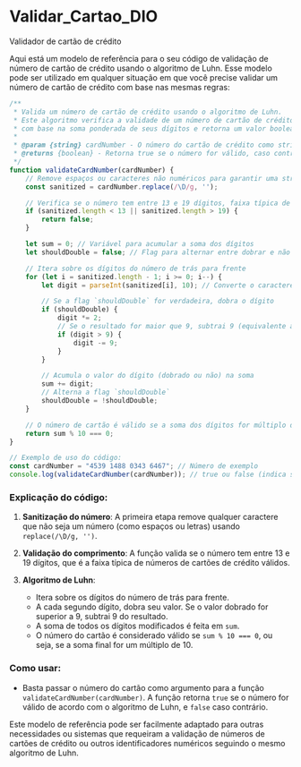# Validar_Cartao_DIO
Validador de cartão de crédito


Aqui está um modelo de referência para o seu código de validação de número de cartão de crédito usando o algoritmo de Luhn. Esse modelo pode ser utilizado em qualquer situação em que você precise validar um número de cartão de crédito com base nas mesmas regras:

```js
/**
 * Valida um número de cartão de crédito usando o algoritmo de Luhn.
 * Este algoritmo verifica a validade de um número de cartão de crédito
 * com base na soma ponderada de seus dígitos e retorna um valor booleano.
 *
 * @param {string} cardNumber - O número do cartão de crédito como string.
 * @returns {boolean} - Retorna true se o número for válido, caso contrário, false.
 */
function validateCardNumber(cardNumber) {
    // Remove espaços ou caracteres não numéricos para garantir uma string de números
    const sanitized = cardNumber.replace(/\D/g, '');

    // Verifica se o número tem entre 13 e 19 dígitos, faixa típica de cartões de crédito
    if (sanitized.length < 13 || sanitized.length > 19) {
        return false;
    }

    let sum = 0; // Variável para acumular a soma dos dígitos
    let shouldDouble = false; // Flag para alternar entre dobrar e não dobrar os dígitos

    // Itera sobre os dígitos do número de trás para frente
    for (let i = sanitized.length - 1; i >= 0; i--) {
        let digit = parseInt(sanitized[i], 10); // Converte o caractere para número inteiro

        // Se a flag `shouldDouble` for verdadeira, dobra o dígito
        if (shouldDouble) {
            digit *= 2;
            // Se o resultado for maior que 9, subtrai 9 (equivalente a somar os dígitos do número)
            if (digit > 9) {
                digit -= 9;
            }
        }

        // Acumula o valor do dígito (dobrado ou não) na soma
        sum += digit;
        // Alterna a flag `shouldDouble`
        shouldDouble = !shouldDouble;
    }

    // O número de cartão é válido se a soma dos dígitos for múltiplo de 10
    return sum % 10 === 0;
}

// Exemplo de uso do código:
const cardNumber = "4539 1488 0343 6467"; // Número de exemplo
console.log(validateCardNumber(cardNumber)); // true ou false (indica se o número é válido)
```

### Explicação do código:

1. **Sanitização do número**: A primeira etapa remove qualquer caractere que não seja um número (como espaços ou letras) usando `replace(/\D/g, '')`.
   
2. **Validação do comprimento**: A função valida se o número tem entre 13 e 19 dígitos, que é a faixa típica de números de cartões de crédito válidos.

3. **Algoritmo de Luhn**:
   - Itera sobre os dígitos do número de trás para frente.
   - A cada segundo dígito, dobra seu valor. Se o valor dobrado for superior a 9, subtrai 9 do resultado.
   - A soma de todos os dígitos modificados é feita em `sum`.
   - O número do cartão é considerado válido se `sum % 10 === 0`, ou seja, se a soma final for um múltiplo de 10.

### Como usar:
- Basta passar o número do cartão como argumento para a função `validateCardNumber(cardNumber)`. A função retorna `true` se o número for válido de acordo com o algoritmo de Luhn, e `false` caso contrário.

Este modelo de referência pode ser facilmente adaptado para outras necessidades ou sistemas que requeiram a validação de números de cartões de crédito ou outros identificadores numéricos seguindo o mesmo algoritmo de Luhn.
